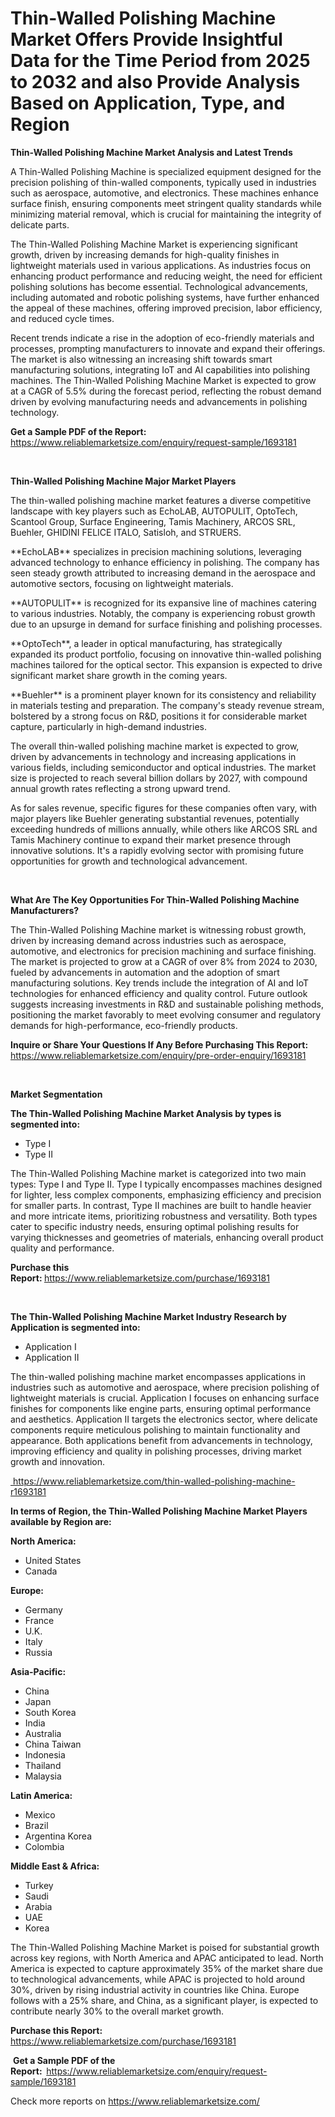 <p><h1>Thin-Walled Polishing Machine Market Offers Provide Insightful Data for the Time Period from 2025 to 2032 and also Provide Analysis Based on Application, Type, and Region</h1></p><p><strong>Thin-Walled Polishing Machine Market Analysis and Latest Trends</strong></p>
<p><p>A Thin-Walled Polishing Machine is specialized equipment designed for the precision polishing of thin-walled components, typically used in industries such as aerospace, automotive, and electronics. These machines enhance surface finish, ensuring components meet stringent quality standards while minimizing material removal, which is crucial for maintaining the integrity of delicate parts.</p><p>The Thin-Walled Polishing Machine Market is experiencing significant growth, driven by increasing demands for high-quality finishes in lightweight materials used in various applications. As industries focus on enhancing product performance and reducing weight, the need for efficient polishing solutions has become essential. Technological advancements, including automated and robotic polishing systems, have further enhanced the appeal of these machines, offering improved precision, labor efficiency, and reduced cycle times.</p><p>Recent trends indicate a rise in the adoption of eco-friendly materials and processes, prompting manufacturers to innovate and expand their offerings. The market is also witnessing an increasing shift towards smart manufacturing solutions, integrating IoT and AI capabilities into polishing machines. The Thin-Walled Polishing Machine Market is expected to grow at a CAGR of 5.5% during the forecast period, reflecting the robust demand driven by evolving manufacturing needs and advancements in polishing technology.</p></p>
<p><strong>Get a Sample PDF of the Report:&nbsp;</strong> <a href="https://www.reliablemarketsize.com/enquiry/request-sample/1693181?utm_campaign=3537&utm_medium=2&utm_source=Github&utm_content=ia&utm_term=27032025&utm_id=thin-walled-polishing-machine">https://www.reliablemarketsize.com/enquiry/request-sample/1693181</a></p>
<p>&nbsp;</p>
<p><strong>Thin-Walled Polishing Machine Major Market Players</strong></p>
<p><p>The thin-walled polishing machine market features a diverse competitive landscape with key players such as EchoLAB, AUTOPULIT, OptoTech, Scantool Group, Surface Engineering, Tamis Machinery, ARCOS SRL, Buehler, GHIDINI FELICE ITALO, Satisloh, and STRUERS. </p><p>**EchoLAB** specializes in precision machining solutions, leveraging advanced technology to enhance efficiency in polishing. The company has seen steady growth attributed to increasing demand in the aerospace and automotive sectors, focusing on lightweight materials.</p><p>**AUTOPULIT** is recognized for its expansive line of machines catering to various industries. Notably, the company is experiencing robust growth due to an upsurge in demand for surface finishing and polishing processes.</p><p>**OptoTech**, a leader in optical manufacturing, has strategically expanded its product portfolio, focusing on innovative thin-walled polishing machines tailored for the optical sector. This expansion is expected to drive significant market share growth in the coming years.</p><p>**Buehler** is a prominent player known for its consistency and reliability in materials testing and preparation. The company's steady revenue stream, bolstered by a strong focus on R&D, positions it for considerable market capture, particularly in high-demand industries.</p><p>The overall thin-walled polishing machine market is expected to grow, driven by advancements in technology and increasing applications in various fields, including semiconductor and optical industries. The market size is projected to reach several billion dollars by 2027, with compound annual growth rates reflecting a strong upward trend.</p><p>As for sales revenue, specific figures for these companies often vary, with major players like Buehler generating substantial revenues, potentially exceeding hundreds of millions annually, while others like ARCOS SRL and Tamis Machinery continue to expand their market presence through innovative solutions. It's a rapidly evolving sector with promising future opportunities for growth and technological advancement.</p></p>
<p>&nbsp;</p>
<p><strong>What Are The Key Opportunities For Thin-Walled Polishing Machine Manufacturers?</strong></p>
<p><p>The Thin-Walled Polishing Machine market is witnessing robust growth, driven by increasing demand across industries such as aerospace, automotive, and electronics for precision machining and surface finishing. The market is projected to grow at a CAGR of over 8% from 2024 to 2030, fueled by advancements in automation and the adoption of smart manufacturing solutions. Key trends include the integration of AI and IoT technologies for enhanced efficiency and quality control. Future outlook suggests increasing investments in R&D and sustainable polishing methods, positioning the market favorably to meet evolving consumer and regulatory demands for high-performance, eco-friendly products.</p></p>
<p><strong>Inquire or Share Your Questions If Any Before Purchasing This Report:</strong> <a href="https://www.reliablemarketsize.com/enquiry/pre-order-enquiry/1693181?utm_campaign=3537&utm_medium=2&utm_source=Github&utm_content=ia&utm_term=27032025&utm_id=thin-walled-polishing-machine">https://www.reliablemarketsize.com/enquiry/pre-order-enquiry/1693181</a></p>
<p>&nbsp;</p>
<p><strong>Market Segmentation</strong></p>
<p><strong>The Thin-Walled Polishing Machine Market Analysis by types is segmented into:</strong></p>
<p><ul><li>Type I</li><li>Type II</li></ul></p>
<p><p>The Thin-Walled Polishing Machine market is categorized into two main types: Type I and Type II. Type I typically encompasses machines designed for lighter, less complex components, emphasizing efficiency and precision for smaller parts. In contrast, Type II machines are built to handle heavier and more intricate items, prioritizing robustness and versatility. Both types cater to specific industry needs, ensuring optimal polishing results for varying thicknesses and geometries of materials, enhancing overall product quality and performance.</p></p>
<p><strong>Purchase this Report:&nbsp;</strong><a href="https://www.reliablemarketsize.com/purchase/1693181?utm_campaign=3537&utm_medium=2&utm_source=Github&utm_content=ia&utm_term=27032025&utm_id=thin-walled-polishing-machine">https://www.reliablemarketsize.com/purchase/1693181</a></p>
<p>&nbsp;</p>
<p><strong>The Thin-Walled Polishing Machine Market Industry Research by Application is segmented into:</strong></p>
<p><ul><li>Application I</li><li>Application II</li></ul></p>
<p><p>The thin-walled polishing machine market encompasses applications in industries such as automotive and aerospace, where precision polishing of lightweight materials is crucial. Application I focuses on enhancing surface finishes for components like engine parts, ensuring optimal performance and aesthetics. Application II targets the electronics sector, where delicate components require meticulous polishing to maintain functionality and appearance. Both applications benefit from advancements in technology, improving efficiency and quality in polishing processes, driving market growth and innovation.</p></p>
<p><a href="https://www.reliablemarketsize.com/thin-walled-polishing-machine-r1693181?utm_campaign=3537&utm_medium=2&utm_source=Github&utm_content=ia&utm_term=27032025&utm_id=thin-walled-polishing-machine">&nbsp;https://www.reliablemarketsize.com/thin-walled-polishing-machine-r1693181</a></p>
<p><strong>In terms of Region, the Thin-Walled Polishing Machine Market Players available by Region are:</strong></p>
<p>
    <p> <strong> North America: </strong>
        <ul>
            <li>United States</li>
            <li>Canada</li>
        </ul>
        </p> 
    <p> <strong> Europe: </strong>
        <ul>
            <li>Germany</li>
            <li>France</li>
            <li>U.K.</li>
            <li>Italy</li>
            <li>Russia</li>
        </ul>
        </p> 
    <p> <strong> Asia-Pacific: </strong>
        <ul>
            <li>China</li>
            <li>Japan</li>
            <li>South Korea</li>
            <li>India</li>
            <li>Australia</li>
            <li>China Taiwan</li>
            <li>Indonesia</li>
            <li>Thailand</li>
            <li>Malaysia</li>
        </ul>
        </p> 
    <p> <strong> Latin America: </strong>
        <ul>
            <li>Mexico</li>
            <li>Brazil</li>
            <li>Argentina Korea</li>
            <li>Colombia</li>
        </ul>
        </p> 
    <p> <strong> Middle East & Africa: </strong>
        <ul>
            <li>Turkey</li>
            <li>Saudi</li>
            <li>Arabia</li>
            <li>UAE</li>
            <li>Korea</li>
        </ul>
    </p>
    </p>
<p><p>The Thin-Walled Polishing Machine Market is poised for substantial growth across key regions, with North America and APAC anticipated to lead. North America is expected to capture approximately 35% of the market share due to technological advancements, while APAC is projected to hold around 30%, driven by rising industrial activity in countries like China. Europe follows with a 25% share, and China, as a significant player, is expected to contribute nearly 30% to the overall market growth.</p></p>
<p><strong>Purchase this Report: </strong><a href="https://www.reliablemarketsize.com/purchase/1693181?utm_campaign=3537&utm_medium=2&utm_source=Github&utm_content=ia&utm_term=27032025&utm_id=thin-walled-polishing-machine">https://www.reliablemarketsize.com/purchase/1693181</a></p>
<p>&nbsp;<strong>Get a Sample PDF of the Report:&nbsp;&nbsp;</strong><a href="https://www.reliablemarketsize.com/enquiry/request-sample/1693181?utm_campaign=3537&utm_medium=2&utm_source=Github&utm_content=ia&utm_term=27032025&utm_id=thin-walled-polishing-machine">https://www.reliablemarketsize.com/enquiry/request-sample/1693181</a></p>
<p><strong></strong></p>
<p>Check more reports on <a href="https://www.reliablemarketsize.com/?utm_campaign=3537&utm_medium=2&utm_source=Github&utm_content=ia&utm_term=27032025&utm_id=thin-walled-polishing-machine">https://www.reliablemarketsize.com/</a></p>